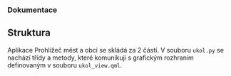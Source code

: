 ### Dokumentace
## Struktura
Aplikace Prohlížeč měst a obcí se skládá za 2 částí. V souboru `ukol.py` se nachází třídy a metody, které komunikují s grafickým rozhraním definovaným v souboru `ukol_view.qml`.
